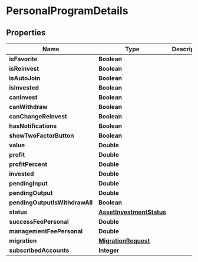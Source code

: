 # PersonalProgramDetails

## Properties
Name | Type | Description | Notes
------------ | ------------- | ------------- | -------------
**isFavorite** | **Boolean** |  |  [optional]
**isReinvest** | **Boolean** |  |  [optional]
**isAutoJoin** | **Boolean** |  |  [optional]
**isInvested** | **Boolean** |  |  [optional]
**canInvest** | **Boolean** |  |  [optional]
**canWithdraw** | **Boolean** |  |  [optional]
**canChangeReinvest** | **Boolean** |  |  [optional]
**hasNotifications** | **Boolean** |  |  [optional]
**showTwoFactorButton** | **Boolean** |  |  [optional]
**value** | **Double** |  |  [optional]
**profit** | **Double** |  |  [optional]
**profitPercent** | **Double** |  |  [optional]
**invested** | **Double** |  |  [optional]
**pendingInput** | **Double** |  |  [optional]
**pendingOutput** | **Double** |  |  [optional]
**pendingOutputIsWithdrawAll** | **Boolean** |  |  [optional]
**status** | [**AssetInvestmentStatus**](AssetInvestmentStatus.md) |  |  [optional]
**successFeePersonal** | **Double** |  |  [optional]
**managementFeePersonal** | **Double** |  |  [optional]
**migration** | [**MigrationRequest**](MigrationRequest.md) |  |  [optional]
**subscribedAccounts** | **Integer** |  |  [optional]
